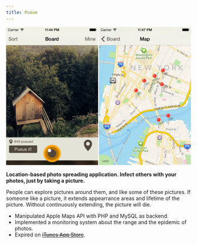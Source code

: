 ```yaml
---
title: Pueue
---
```

![](pueue.jpg)

**Location-based photo spreading application. Infect others with your photos, just by taking a picture.**

People can explore pictures around them, and like some of these pictures. If someone like a picture, it extends appearrance areas and lifetime of the picture. Without continuously extending, the picture will die.


- Manipulated Apple Maps API with PHP and MySQL as backend.
- Implemented a monitoring system about the range and the epidemic of photos.
- Expired on [<s>iTunes App Store</s>](https://itunes.apple.com/us/app/pueue/id913591280).